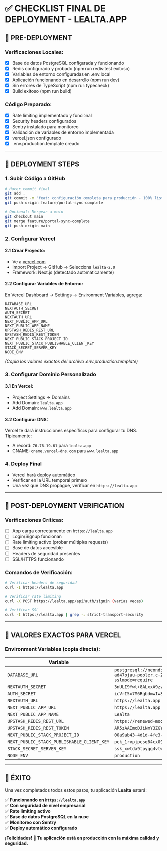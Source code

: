 # ✅ CHECKLIST FINAL DE DEPLOYMENT - LEALTA.APP

## 🎯 PRE-DEPLOYMENT

### **Verificaciones Locales:**
- [x] Base de datos PostgreSQL configurada y funcionando
- [x] Redis configurado y probado (npm run redis:test exitoso)
- [x] Variables de entorno configuradas en .env.local
- [x] Aplicación funcionando en desarrollo (npm run dev)
- [x] Sin errores de TypeScript (npm run typecheck)
- [x] Build exitoso (npm run build)

### **Código Preparado:**
- [x] Rate limiting implementado y funcional
- [x] Security headers configurados
- [x] Sentry instalado para monitoreo
- [x] Validación de variables de entorno implementada
- [x] vercel.json configurado
- [x] .env.production.template creado

---

## 🚀 DEPLOYMENT STEPS

### **1. Subir Código a GitHub**
```bash
# Hacer commit final
git add .
git commit -m "feat: configuración completa para producción - 100% listo"
git push origin feature/portal-sync-complete

# Opcional: Mergear a main
git checkout main
git merge feature/portal-sync-complete
git push origin main
```

### **2. Configurar Vercel**

#### **2.1 Crear Proyecto:**
- Ve a [vercel.com](https://vercel.com)
- Import Project → GitHub → Selecciona `lealta-2.0`
- Framework: Next.js (detectado automáticamente)

#### **2.2 Configurar Variables de Entorno:**
En Vercel Dashboard → Settings → Environment Variables, agrega:

```env
DATABASE_URL
NEXTAUTH_SECRET
AUTH_SECRET
NEXTAUTH_URL
NEXT_PUBLIC_APP_URL
NEXT_PUBLIC_APP_NAME
UPSTASH_REDIS_REST_URL
UPSTASH_REDIS_REST_TOKEN
NEXT_PUBLIC_STACK_PROJECT_ID
NEXT_PUBLIC_STACK_PUBLISHABLE_CLIENT_KEY
STACK_SECRET_SERVER_KEY
NODE_ENV
```

*(Copia los valores exactos del archivo .env.production.template)*

### **3. Configurar Dominio Personalizado**

#### **3.1 En Vercel:**
- Project Settings → Domains
- Add Domain: `lealta.app`
- Add Domain: `www.lealta.app`

#### **3.2 Configurar DNS:**
Vercel te dará instrucciones específicas para configurar tu DNS. Típicamente:
- A record: `76.76.19.61` para `lealta.app`
- CNAME: `cname.vercel-dns.com` para `www.lealta.app`

### **4. Deploy Final**
- Vercel hará deploy automático
- Verificar en la URL temporal primero
- Una vez que DNS propague, verificar en `https://lealta.app`

---

## 🧪 POST-DEPLOYMENT VERIFICATION

### **Verificaciones Críticas:**
- [ ] App carga correctamente en `https://lealta.app`
- [ ] Login/Signup funcionan
- [ ] Rate limiting activo (probar múltiples requests)
- [ ] Base de datos accesible
- [ ] Headers de seguridad presentes
- [ ] SSL/HTTPS funcionando

### **Comandos de Verificación:**
```bash
# Verificar headers de seguridad
curl -I https://lealta.app

# Verificar rate limiting
curl -X POST https://lealta.app/api/auth/signin (varias veces)

# Verificar SSL
curl -I https://lealta.app | grep -i strict-transport-security
```

---

## 🎯 VALORES EXACTOS PARA VERCEL

### **Environment Variables (copia directa):**

| Variable | Valor |
|----------|-------|
| `DATABASE_URL` | `postgresql://neondb_owner:npg_XcL6eWBCMz9b@ep-floral-morning-ad47ojau-pooler.c-2.us-east-1.aws.neon.tech/neondb?sslmode=require` |
| `NEXTAUTH_SECRET` | `3nULI9Ywt+8ALxxA9zvL6JJIRHImT6ALSMlhUN8wbDs=` |
| `AUTH_SECRET` | `icVrI5x7M6RgbdmwIw87rQsAd7Dju5tS8uJOIXoSV1c=` |
| `NEXTAUTH_URL` | `https://lealta.app` |
| `NEXT_PUBLIC_APP_URL` | `https://lealta.app` |
| `NEXT_PUBLIC_APP_NAME` | `Lealta` |
| `UPSTASH_REDIS_REST_URL` | `https://renewed-moose-7795.upstash.io` |
| `UPSTASH_REDIS_REST_TOKEN` | `AR5zAAImcDJiNmY3ZGY5ZDYyZDQ0ZTZlYTYyMDlkNWNiMWNjYWE0ZXAyNzc5NQ` |
| `NEXT_PUBLIC_STACK_PROJECT_ID` | `00a9ab43-4d1d-4fe3-9134-55418101affe` |
| `NEXT_PUBLIC_STACK_PUBLISHABLE_CLIENT_KEY` | `pck_1rvpjpcsq64cx09a1sh31q648sstfk0rbfjzqzfkc9y28` |
| `STACK_SECRET_SERVER_KEY` | `ssk_xwtda9tpyqg4vtws199m68c8k3gvym17bh05j91w19drg` |
| `NODE_ENV` | `production` |

---

## 🎉 ÉXITO

Una vez completados todos estos pasos, tu aplicación **Lealta** estará:

✅ **Funcionando en `https://lealta.app`**  
✅ **Con seguridad de nivel empresarial**  
✅ **Rate limiting activo**  
✅ **Base de datos PostgreSQL en la nube**  
✅ **Monitoreo con Sentry**  
✅ **Deploy automático configurado**

**¡Felicidades! 🚀 Tu aplicación está en producción con la máxima calidad y seguridad.**
